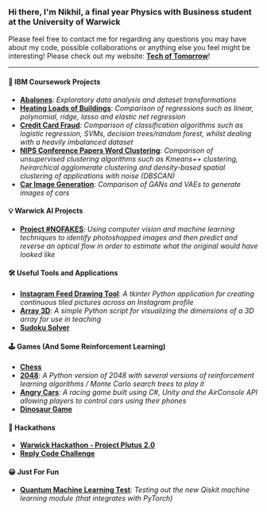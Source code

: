 ### Hi there, I'm Nikhil, a final year Physics with Business student at the University of Warwick
Please feel free to contact me for regarding any questions you may have about my code, possible collaborations or anything else you feel might be interesting!
Please check out my website: [**Tech of Tomorrow**](https://www.techoftomorrow.co.uk)!

---
#### 📜 IBM Coursework Projects
- **[Abalones](../../../IBM-EDA-for-ML)**: *Exploratory data analysis and dataset transformations*
- **[Heating Loads of Buildings](../../../IBM-Supervised-Learning-Regression)**: *Comparison of regressions such as linear, polynomial, ridge, lasso and elastic net regression*
- **[Credit Card Fraud](../../../Credit-Card-Fraud-Classification)**: *Comparison of classification algorithms such as logistic regression, SVMs, decision trees/random forest, whilst dealing with a heavily imbalanced dataset*
- **[NIPS Conference Papers Word Clustering](../../../NIPS-Conference-Papers-Word-Clustering)**: *Comparison of unsupervised clustering algorithms such as Kmeans++ clustering, heirarchical agglomerate clustering and density-based spatial clustering of applications with noise (DBSCAN)*
- **[Car Image Generation](../../../Car-Image-Generation)**: *Comparison of GANs and VAEs to generate images of cars*
<!-- **[Tesla Share Price Prediction](../../../Tesla-Stock-Price-Predictor)**: *Using RNNs with LSTM layers to predict future share prices of Tesla Inc*-->

#### 💡 Warwick AI Projects
- **[Project #NOFAKES](../../../../peterfazekas1999/-nofakes-project )**: *Using computer vision and machine learning techniques to identify photoshopped images and then predict and reverse an optical flow in order to estimate what the original would have looked like*

#### 🛠️ Useful Tools and Applications
- **[Instagram Feed Drawing Tool](../../../Instagram-Feed-Drawing-Tool)**: *A tkinter Python application for creating continuous tiled pictures across an Instagram profile*
- **[Array 3D](../../../Array3D)**: *A simple Python script for visualizing the dimensions of a 3D array for use in teaching*
- **[Sudoku Solver](../../../Sudoku-Solver)**

#### 🕹️ Games (And Some Reinforcement Learning)
- **[Chess](../../../Chess)**
- **[2048](../../../2048)**: *A Python version of 2048 with several versions of reinforcement learning algorithms / Monte Carlo search trees to play it* 
- **[Angry Cars](../../../Angry-Cars-v2)**: *A racing game built using C#, Unity and the AirConsole API allowing players to control cars using their phones*
- **[Dinosaur Game](../../../Dino-RL)**

#### 🏁 Hackathons
- **[Warwick Hackathon - Project Plutus 2.0](../../../../jjethwa13/WarwickHackathon)**
- **[Reply Code Challenge](../../../ReplyCodeChallenge)**

#### 😀 Just For Fun
- **[Quantum Machine Learning Test](../../../Quantum-Machine-Learning-Test)**: *Testing out the new Qiskit machine learning module (that integrates with PyTorch)*
<!--
**Nikhil-Khetani/Nikhil-Khetani** is a ✨ _special_ ✨ repository because its `README.md` (this file) appears on your GitHub profile.

Here are some ideas to get you started:

- 🔭 I’m currently working on ...
- 🌱 I’m currently learning ...
- 👯 I’m looking to collaborate on ...
- 🤔 I’m looking for help with ...
- 💬 Ask me about ...
- 📫 How to reach me: ...
- ⚡ Fun fact: ...
-->
